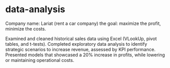 # data-analysis
Company name: Lariat (rent a car company) the goal: maximize the profit, minimize the costs. 

Examined and cleaned historical sales data using Excel (VLookUp, pivot tables, and t-tests).
Completed exploratory data analysis to identify strategic scenarios to increase revenue, assessed by KPI performance.
Presented models that showcased a 20% increase in profits, while lowering or maintaining operational costs.


